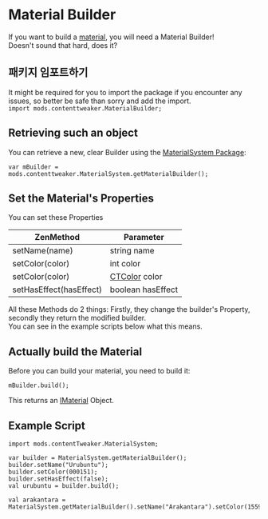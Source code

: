 # Material Builder

If you want to build a [material](/Mods/ContentTweaker/Materials/Materials/Material/), you will need a Material Builder!  
Doesn't sound that hard, does it?

## 패키지 임포트하기

It might be required for you to import the package if you encounter any issues, so better be safe than sorry and add the import.  
`import mods.contenttweaker.MaterialBuilder;`

## Retrieving such an object

You can retrieve a new, clear Builder using the [MaterialSystem Package](/Mods/ContentTweaker/Materials/MaterialSystem/):

```zenscript
var mBuilder = mods.contenttweaker.MaterialSystem.getMaterialBuilder();
```

## Set the Material's Properties

You can set these Properties

| ZenMethod               | Parameter                                                        |
| ----------------------- | ---------------------------------------------------------------- |
| setName(name)           | string name                                                      |
| setColor(color)         | int color                                                        |
| setColor(color)         | [CTColor](/Mods/ContentTweaker/Vanilla/Types/Color/Color/) color |
| setHasEffect(hasEffect) | boolean hasEffect                                                |

All these Methods do 2 things: Firstly, they change the builder's Property, secondly they return the modified builder.  
You can see in the example scripts below what this means.

## Actually build the Material

Before you can build your material, you need to build it:

```zenscript
mBuilder.build();
```

This returns an [IMaterial](/Mods/ContentTweaker/Materials/Materials/Material/) Object.

## Example Script

```zenscript
import mods.contentTweaker.MaterialSystem;

var builder = MaterialSystem.getMaterialBuilder();
builder.setName("Urubuntu");
builder.setColor(000151);
builder.setHasEffect(false);
val urubuntu = builder.build();

val arakantara = MaterialSystem.getMaterialBuilder().setName("Arakantara").setColor(15592941).setHasEffect(true).build();
```